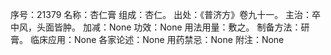 序号：21379
名称：杏仁膏
组成：杏仁。
出处：《普济方》卷九十一。
主治：卒中风，头面皆肿。
加减：None
功效：None
用法用量：敷之。
制备方法：研膏。
临床应用：None
各家论述：None
用药禁忌：None
附注：None
